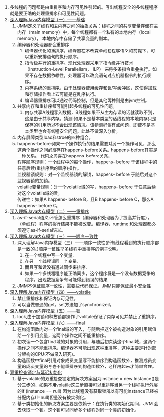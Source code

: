 1. 多线程的问题都是由重排序和内存可见性引起的。写出线程安全的多线程程序就是要正确的处理重排序和可见性问题。    
1. [深入理解Java内存模型（一）——基础](http://www.infoq.com/cn/articles/java-memory-model-1?utm_source=infoq&utm_campaign=user_page&utm_medium=link)      
    1. JMM定义了线程和主内存之间的抽象关系：线程之间的共享变量存储在主内存（main memory）中，每个线程都有一个私有的本地内存（local memory），
    本地内存中存储了共享变量的副本。       
    1. 编译器和处理器都会重排序
        1. 编译器优化的重排序。编译器在不改变单线程程序语义的前提下，可以重新安排语句的执行顺序。    
        1. 指令级并行的重排序。现代处理器采用了指令级并行技术（Instruction-Level Parallelism， ILP）
        来将多条指令重叠执行。如果不存在数据依赖性，处理器可以改变语句对应机器指令的执行顺序。   
        1. 内存系统的重排序。由于处理器使用缓存和读/写缓冲区，这使得加载和存储操作看上去可能是在乱序执行。    
        1. 编译器重排序可以通过代码控制，但是其他两种则是由jvm控制。     
    1. 共享内存和重排序都可能引起多线程的可见性问题。    
        1. 内存共享A线程写入数据，B线程如果不从主内存读的话就读取不到，这是由于共享内存。猜测:如果不是基本类型的话线程的本地内存只是保存的引用所以不会出现该情况。该猜测好像有点问题，即使不是基本类型也会有线程安全问题。此处不做深入分析。    
    1. 内存屏障类型load和stroe的四种组合。     
    1. happens-before:如果一个操作执行的结果需要对另一个操作可见，那么这两个操作之间必须存在happens-before关系。happens-before其实是一种关系。 代码之间存在happens-before关系。      
        程序顺序规则：一个线程中的每个操作，happens- before 于该线程中的任意后续(重排序后的顺序)操作。    
        监视器锁规则：对一个监视器锁的解锁，happens- before 于随后对这个监视器锁的加锁。    
        volatile变量规则：对一个volatile域的写，happens- before 于任意后续对这个volatile域的读。     
        传递性：如果A happens- before B，且B happens- before C，那么A happens- before C。      
1. [深入理解Java内存模型（二）——重排序](http://www.infoq.com/cn/articles/java-memory-model-2?utm_source=infoq&utm_campaign=user_page&utm_medium=link)       
    1. as-if-serial语义:不管怎么重排序（编译器和处理器为了提高并行度），
    （单线程）程序的执行结果不能被改变。编译器，runtime 和处理器都必须遵守as-if-serial语义。     
1. [深入理解Java内存模型（三）——顺序一致性](http://www.infoq.com/cn/articles/java-memory-model-3?utm_source=infoq&utm_campaign=user_page&utm_medium=link)       
    1. 深入理解Java内存模型（三）——顺序一致性(所有线程看到的执行顺序都是一致的。)顺序一致性举多线程中重排序的例子说明。        
        1. 在一个线程中写一个变量.     
        1. 在另一个线程读同一个变量.      
        1. 而且写和读没有通过同步来排序.       
        1. 如果一个多线程程序能正确同步，这个程序将是一个没有数据竞争的程序。出现数据竞争有可能得到错误的结果    
    1. JMM不保证顺序一致性，需要些代码保证。JMM只能保证最小安全性      
1. [深入理解Java内存模型（四）——volatile](http://www.infoq.com/cn/articles/java-memory-model-4?utm_source=infoq&utm_campaign=user_page&utm_medium=link)       
    1. 禁止重排序和保证内存可见性。     
    1. 可以当做普通的get，set方法加了synchronized。      
1. [深入理解Java内存模型（五）——锁](http://www.infoq.com/cn/articles/java-memory-model-5?utm_source=infoq&utm_campaign=user_page&utm_medium=link)         
    1. lock,由于加锁和释放锁都操作了volitale保证了内存可见并禁止了重排序。     
1. [深入理解Java内存模型（六）——final](http://www.infoq.com/cn/articles/java-memory-model-6?utm_source=infoq&utm_campaign=user_page&utm_medium=link)        
    1. 在构造函数内对一个final域的写入，与随后把这个被构造对象的引用赋值给一个引用变量，这两个操作之间不能重排序。    
    1. 初次读一个包含final域的对象的引用，与随后初次读这个final域，这两个操作之间不能重排序。编译器不可能出现这种重排序，这种主要是针对部分架构的CPU(不做深入研究)。    
    1. 构造函数中final引用对象成员变量写不能排序到构造函数外，推测成员变量的成员变量的写也不能重排序到构造函数外，这样用起来才简单合理。     
1. [双重检查锁定与延迟初始化](http://www.infoq.com/cn/articles/double-checked-locking-with-delay-initialization?utm_source=infoq&utm_campaign=user_page&utm_medium=link)       
    1. 基于volatile的双重检查锁定的解决方案因为instance = new Instance()是分三步的，如果不用volatile这三步直接可以重排序当另一个线程执行外层的if (instance == null) 因为此线程没有获取锁所以有可能instance已经被分配内存(!=null)但是没有被实例化。   
    1. 基于类初始化的解决方案主要是依赖于：在执行类的初始化期间，JVM 会去获取一个锁。这个锁可以同步多个线程对同一个类的初始化。


